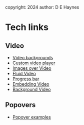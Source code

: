 copyright: 2024
author: D E Haynes

Tech links
==========

Video
-----

+ [Video backgrounds](https://blog.hubspot.com/website/video-background-css)
+ [Custom video player](https://blog.logrocket.com/creating-customizing-html5-video-player-css/)
+ [Images over Video](https://stackoverflow.com/questions/66287341/how-can-i-center-an-image-over-a-video-using-html-and-css)
+ [Fluid Video](https://css-tricks.com/fluid-width-video/)
+ [Progress bar](https://css-tricks.com/some-innocent-fun-with-html-video-and-progress/)
+ [Embedding Video](https://www.twicpics.com/blog/the-optimal-ways-to-embed-video-according-to-use-cases)
+ [Background Video](https://alvarotrigo.com/blog/background-video-css/)

Popovers
--------

+ [Popover examples](https://mdn.github.io/dom-examples/popover-api/)
